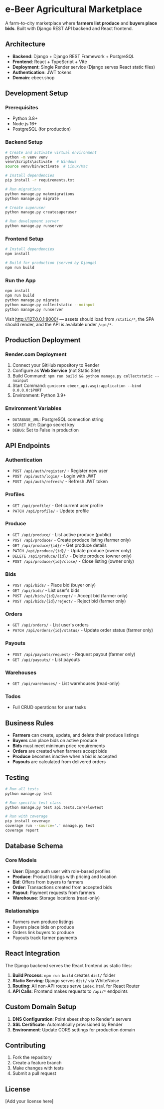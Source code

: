 # e-Beer Agricultural Marketplace

A farm-to-city marketplace where **farmers list produce** and **buyers place bids**. Built with Django REST API backend and React frontend.

## Architecture

- **Backend**: Django + Django REST Framework + PostgreSQL
- **Frontend**: React + TypeScript + Vite
- **Deployment**: Single Render service (Django serves React static files)
- **Authentication**: JWT tokens
- **Domain**: ebeer.shop

## Development Setup

### Prerequisites
- Python 3.8+
- Node.js 16+
- PostgreSQL (for production)

### Backend Setup
```bash
# Create and activate virtual environment
python -m venv venv
venv\Scripts\activate  # Windows
source venv/bin/activate  # Linux/Mac

# Install dependencies
pip install -r requirements.txt

# Run migrations
python manage.py makemigrations
python manage.py migrate

# Create superuser
python manage.py createsuperuser

# Run development server
python manage.py runserver
```

### Frontend Setup
```bash
# Install dependencies
npm install

# Build for production (served by Django)
npm run build
```

### Run the App
```bash
npm install
npm run build
python manage.py migrate
python manage.py collectstatic --noinput
python manage.py runserver
```

Visit http://127.0.0.1:8000/ — assets should load from `/static/*`, the SPA should render, and the API is available under `/api/*`.

## Production Deployment

### Render.com Deployment
1. Connect your GitHub repository to Render
2. Configure as **Web Service** (not Static Site)
3. Build Command: `npm run build && python manage.py collectstatic --noinput`
4. Start Command: `gunicorn ebeer_api.wsgi:application --bind 0.0.0.0:$PORT`
5. Environment: Python 3.9+

### Environment Variables
- `DATABASE_URL`: PostgreSQL connection string
- `SECRET_KEY`: Django secret key
- `DEBUG`: Set to False in production

## API Endpoints

### Authentication
- `POST /api/auth/register/` - Register new user
- `POST /api/auth/login/` - Login with JWT
- `POST /api/auth/refresh/` - Refresh JWT token

### Profiles
- `GET /api/profile/` - Get current user profile
- `PATCH /api/profile/` - Update profile

### Produce
- `GET /api/produce/` - List active produce (public)
- `POST /api/produce/` - Create produce listing (farmer only)
- `GET /api/produce/{id}/` - Get produce details
- `PATCH /api/produce/{id}/` - Update produce (owner only)
- `DELETE /api/produce/{id}/` - Delete produce (owner only)
- `POST /api/produce/{id}/close/` - Close listing (owner only)

### Bids
- `POST /api/bids/` - Place bid (buyer only)
- `GET /api/bids/` - List user's bids
- `POST /api/bids/{id}/accept/` - Accept bid (farmer only)
- `POST /api/bids/{id}/reject/` - Reject bid (farmer only)

### Orders
- `GET /api/orders/` - List user's orders
- `PATCH /api/orders/{id}/status/` - Update order status (farmer only)

### Payouts
- `POST /api/payouts/request/` - Request payout (farmer only)
- `GET /api/payouts/` - List payouts

### Warehouses
- `GET /api/warehouses/` - List warehouses (read-only)

### Todos
- Full CRUD operations for user tasks

## Business Rules

- **Farmers** can create, update, and delete their produce listings
- **Buyers** can place bids on active produce
- **Bids** must meet minimum price requirements
- **Orders** are created when farmers accept bids
- **Produce** becomes inactive when a bid is accepted
- **Payouts** are calculated from delivered orders

## Testing

```bash
# Run all tests
python manage.py test

# Run specific test class
python manage.py test api.tests.CoreFlowTest

# Run with coverage
pip install coverage
coverage run --source='.' manage.py test
coverage report
```

## Database Schema

### Core Models
- **User**: Django auth user with role-based profiles
- **Produce**: Product listings with pricing and location
- **Bid**: Offers from buyers to farmers
- **Order**: Transactions created from accepted bids
- **Payout**: Payment requests from farmers
- **Warehouse**: Storage locations (read-only)

### Relationships
- Farmers own produce listings
- Buyers place bids on produce
- Orders link buyers to produce
- Payouts track farmer payments

## React Integration

The Django backend serves the React frontend as static files:

1. **Build Process**: `npm run build` creates `dist/` folder
2. **Static Serving**: Django serves `dist/` via WhiteNoise
3. **Routing**: All non-API routes serve `index.html` for React Router
4. **API Calls**: Frontend makes requests to `/api/*` endpoints

## Custom Domain Setup

1. **DNS Configuration**: Point ebeer.shop to Render's servers
2. **SSL Certificate**: Automatically provisioned by Render
3. **Environment**: Update CORS settings for production domain

## Contributing

1. Fork the repository
2. Create a feature branch
3. Make changes with tests
4. Submit a pull request

## License

[Add your license here]
